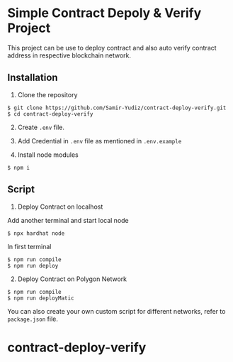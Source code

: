 # Simple Contract Depoly & Verify Project

This project can be use to deploy contract and also auto verify contract address in respective blockchain network.

## Installation

1. Clone the repository

```
$ git clone https://github.com/Samir-Yudiz/contract-deploy-verify.git
$ cd contract-deploy-verify
```

2. Create `.env` file.

3. Add Credential in `.env` file as mentioned in `.env.example`

4. Install node modules

```
$ npm i
```

## Script

1. Deploy Contract on localhost

Add another terminal and start local node

```
$ npx hardhat node
```

In first terminal

```
$ npm run compile
$ npm run deploy
```

2. Deploy Contract on Polygon Network

```
$ npm run compile
$ npm run deployMatic
```

You can also create your own custom script for different networks, refer to `package.json` file.

# contract-deploy-verify
